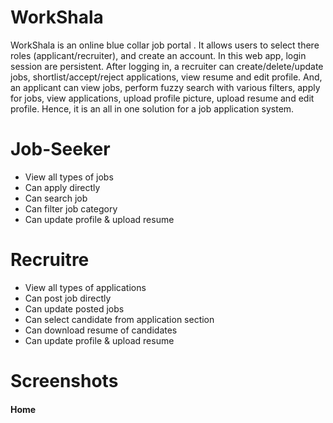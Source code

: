 # WorkShala
WorkShala is an online blue collar job portal . It allows users to select there roles (applicant/recruiter), and create an account. In this web app, login session are persistent. After logging in, a recruiter can create/delete/update jobs, shortlist/accept/reject applications, view resume and edit profile. And, an applicant can view jobs, perform fuzzy search with various filters, apply for jobs, view applications, upload profile picture, upload resume and edit profile. Hence, it is an all in one solution for a job application system.

# Job-Seeker 
* View all types of jobs
* Can apply directly
* Can search job
* Can filter job category
* Can update profile & upload resume

# Recruitre
* View all types of applications
* Can post job directly
* Can update posted jobs
* Can select candidate from application section
* Can download resume of candidates
* Can update profile & upload resume

# Screenshots

#### Home ####


